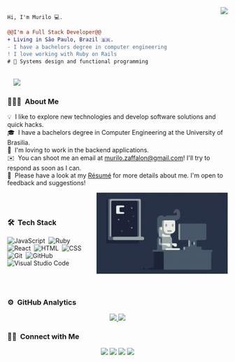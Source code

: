 <img align="right" height="200" src="https://media.giphy.com/media/mCRJDo24UvJMA/giphy.gif"/>

```diff
Hi, I'm Murilo 💻.

@@I'm a Full Stack Developer@@
+ Living in São Paulo, Brazil 🇧🇷.
- I have a bachelors degree in computer engineering
! I love working with Ruby on Rails
# 📖 Systems design and functional programming
```
<code>
  <a href="https://www.linkedin.com/in/zaffalon/?locale=en_US" target="_blank"><img height="30" src="https://image.flaticon.com/icons/svg/733/733561.svg"></a>
</code>

### 👨🏻‍💻 &nbsp;About Me

💡 &nbsp;I like to explore new technologies and develop software solutions and quick hacks.\
🎓 &nbsp;I have a bachelors degree in Computer Engineering at the University of Brasilia.\
🌱 &nbsp;I'm loving to work in the backend applications.\
✉️ &nbsp;You can shoot me an email at murilo.zaffalon@gmail.com! I'll try to respond as soon as I can.\
📄 &nbsp;Please have a look at my [Résumé](https://www.linkedin.com/in/zaffalon/) for more details about me. I'm open to feedback and suggestions!


<img alt="Night Coding" src="https://raw.githubusercontent.com/AVS1508/AVS1508/master/assets/Night-Coding.gif" align="right"/>

<br>
<br>

### 🛠 &nbsp;Tech Stack

![JavaScript](https://img.shields.io/badge/-JavaScript-05122A?style=flat&logo=javascript)&nbsp;
![Ruby](https://img.shields.io/badge/-Ruby-05122A?style=flat&logo=ruby)&nbsp;
![React](https://img.shields.io/badge/-React-05122A?style=flat&logo=react)&nbsp;
![HTML](https://img.shields.io/badge/-HTML-05122A?style=flat&logo=HTML5)&nbsp;
![CSS](https://img.shields.io/badge/-CSS-05122A?style=flat&logo=CSS3&logoColor=1572B6)&nbsp;
![Git](https://img.shields.io/badge/-Git-05122A?style=flat&logo=git)&nbsp;
![GitHub](https://img.shields.io/badge/-GitHub-05122A?style=flat&logo=github)&nbsp;
![Visual Studio Code](https://img.shields.io/badge/-Visual%20Studio%20Code-05122A?style=flat&logo=visual-studio-code&logoColor=007ACC)&nbsp;

<br>
<br>

### ⚙️ &nbsp;GitHub Analytics


<p align="center">
<a href="https://github.com/vzaffalon">
  <img height="180em" src="https://github-readme-stats-eight-theta.vercel.app/api?username=vzaffalon&show_icons=true&theme=algolia&include_all_commits=true&count_private=true"/>
  <img height="180em" src="https://github-readme-stats-eight-theta.vercel.app/api/top-langs/?username=vzaffalon&layout=compact&langs_count=8&theme=algolia"/>
</a>
</p>

### 🤝🏻 &nbsp;Connect with Me

<p align="center">
<a href="https://zaffalon.github.io/"><img src="https://img.shields.io/badge/-zaffalon.github.io-3423A6?style=flat&logo=Google-Chrome&logoColor=white"/></a>
<a href="https://www.linkedin.com/in/zaffalon/?locale=en_US"><img src="https://img.shields.io/badge/-Murilo%20Zaffalon%20Marra-0077B5?style=flat&logo=Linkedin&logoColor=white"/></a>
<a href="mailto:murilo.zaffalon@gmail.com"><img src="https://img.shields.io/badge/-murilo.zaffalon@gmail.com-D14836?style=flat&logo=Gmail&logoColor=white"/></a>
<a href="https://instagram.com/zaffalon"><img src="https://img.shields.io/badge/-@zaffalon-E4405F?style=flat&logo=Instagram&logoColor=white"/></a>
</p>

